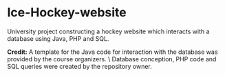 # Ice-Hockey-website
University project constructing a hockey website which interacts with a database using Java, PHP and SQL.

**Credit:** A template for the Java code for interaction with the database was provided by the course organizers. \ 
Database conception, PHP code and SQL queries were created by the repository owner.
